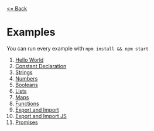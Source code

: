 [<= Back](../)

# Examples

You can run every example with `npm install && npm start`

1. [Hello World](./01_Hello_World) </br>
2. [Constant Declaration](./02_Constant_Declaration) </br>
3. [Strings](./03_Strings) </br>
4. [Numbers](./04_Numbers) </br>
5. [Booleans](./05_Booleans) </br>
6. [Lists](./06_Lists) </br>
7. [Maps](./07_Maps) </br>
8. [Functions](./08_Functions) </br>
9. [Export and Import](./09_Export_and_Import) </br>
10. [Export and Import JS](./10_Export_and_Import_JS) </br>
11. [Promises](./11_Promises) </br>
